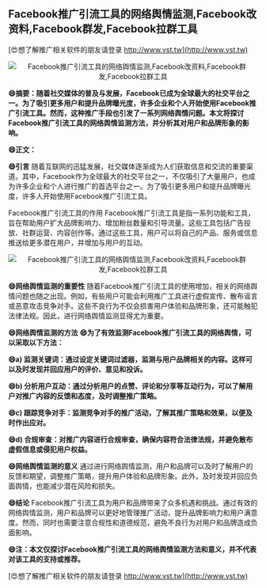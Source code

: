 ## **Facebook推广引流工具的网络舆情监测,Facebook改资料,Facebook群发,Facebook拉群工具**

[😍想了解推广相关软件的朋友请登录 http://www.vst.tw](http://www.vst.tw)

 <center><img src="https://vst.tw/MP4/tuiguang/png/2.png" alt="Facebook推广引流工具的网络舆情监测,Facebook改资料,Facebook群发,Facebook拉群工具"></center>

**😄摘要：随着社交媒体的普及与发展，Facebook已成为全球最大的社交平台之一。为了吸引更多用户和提升品牌曝光度，许多企业和个人开始使用Facebook推广引流工具。然而，这种推广手段也引发了一系列网络舆情问题。本文将探讨Facebook推广引流工具的网络舆情监测方法，并分析其对用户和品牌形象的影响。**

**😄正文：**

**😄引言**
随着互联网的迅猛发展，社交媒体逐渐成为人们获取信息和交流的重要渠道。其中，Facebook作为全球最大的社交平台之一，不仅吸引了大量用户，也成为许多企业和个人进行推广的首选平台之一。为了吸引更多用户和提升品牌曝光度，许多人开始使用Facebook推广引流工具。

Facebook推广引流工具的作用
Facebook推广引流工具是指一系列功能和工具，旨在帮助用户扩大品牌影响力、增加粉丝数量和引导流量。这些工具包括广告投放、社群运营、内容创作等。通过这些工具，用户可以将自己的产品、服务或信息推送给更多潜在用户，并增加与用户的互动。

 <center><img src="https://vst.tw/MP4/tuiguang/png/0.png" alt="Facebook推广引流工具的网络舆情监测,Facebook改资料,Facebook群发,Facebook拉群工具"></center>

**😄网络舆情监测的重要性**
随着Facebook推广引流工具的使用增加，相关的网络舆情问题也随之出现。例如，有些用户可能会利用推广工具进行虚假宣传、散布谣言或恶意攻击竞争对手。这些不良行为不仅会损害用户体验和品牌形象，还可能触犯法律法规。因此，进行网络舆情监测显得尤为重要。

**😄网络舆情监测的方法**
**😄为了有效监测Facebook推广引流工具的网络舆情，可以采取以下方法：**

**😄a) 监测关键词：通过设定关键词过滤器，监测与用户品牌相关的内容。这样可以及时发现并回应用户的评价、意见和投诉。**

**😄b) 分析用户互动：通过分析用户的点赞、评论和分享等互动行为，可以了解用户对推广内容的反馈和态度，及时调整推广策略。**

**😄c) 跟踪竞争对手：监测竞争对手的推广活动，了解其推广策略和效果，以便及时作出应对。**

**😄d) 合规审查：对推广内容进行合规审查，确保内容符合法律法规，并避免散布虚假信息或侵犯用户权益。**

**😄网络舆情监测的意义**
通过进行网络舆情监测，用户和品牌可以及时了解用户的反馈和期望，调整推广策略，提升用户体验和品牌形象。此外，及时发现并回应负面舆情，也能减少潜在风险和损失。

**😄结论**
Facebook推广引流工具为用户和品牌带来了众多机遇和挑战。通过有效的网络舆情监测，用户和品牌可以更好地管理推广活动，提升品牌影响力和用户满意度。然而，同时也需要注意合规性和道德规范，避免不良行为对用户和品牌造成负面影响。

**😄注：本文仅探讨Facebook推广引流工具的网络舆情监测方法和意义，并不代表对该工具的支持或推荐。**

[😍想了解推广相关软件的朋友请登录 http://www.vst.tw](http://www.vst.tw)



